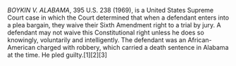 _BOYKIN V. ALABAMA_, 395 U.S. 238 (1969), is a United States Supreme Court case in which the Court determined that when a defendant enters into a plea bargain, they waive their Sixth Amendment right to a trial by jury. A defendant may not waive this Constitutional right unless he does so knowingly, voluntarily and intelligently. The defendant was an African-American charged with robbery, which carried a death sentence in Alabama at the time. He pled guilty.[1][2][3]
